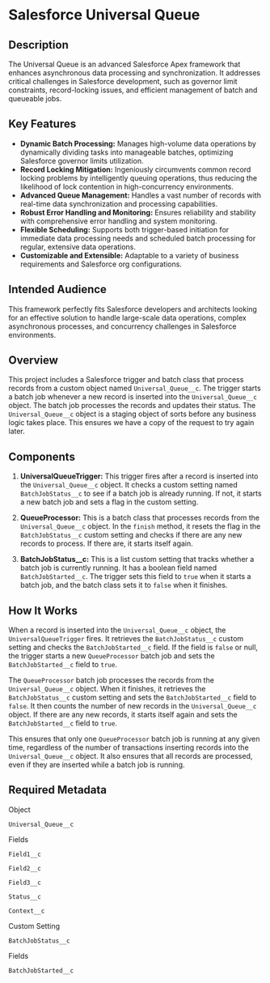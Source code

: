 # Salesforce Universal Queue



## Description

The Universal Queue is an advanced Salesforce Apex framework that enhances asynchronous data processing and synchronization. It addresses critical challenges in Salesforce development, such as governor limit constraints, record-locking issues, and efficient management of batch and queueable jobs.

## Key Features

- **Dynamic Batch Processing:** Manages high-volume data operations by dynamically dividing tasks into manageable batches, optimizing Salesforce governor limits utilization.
- **Record Locking Mitigation:** Ingeniously circumvents common record locking problems by intelligently queuing operations, thus reducing the likelihood of lock contention in high-concurrency environments.
- **Advanced Queue Management:** Handles a vast number of records with real-time data synchronization and processing capabilities.
- **Robust Error Handling and Monitoring:** Ensures reliability and stability with comprehensive error handling and system monitoring.
- **Flexible Scheduling:** Supports both trigger-based initiation for immediate data processing needs and scheduled batch processing for regular, extensive data operations.
- **Customizable and Extensible:** Adaptable to a variety of business requirements and Salesforce org configurations.

## Intended Audience

This framework perfectly fits Salesforce developers and architects looking for an effective solution to handle large-scale data operations, complex asynchronous processes, and concurrency challenges in Salesforce environments.


## Overview
This project includes a Salesforce trigger and batch class that process records from a custom object named `Universal_Queue__c`. The trigger starts a batch job whenever a new record is inserted into the `Universal_Queue__c` object. The batch job processes the records and updates their status. The `Universal_Queue__c` object is a staging object of sorts before any business logic takes place. This ensures we have a copy of the request to try again later.

## Components

1. **UniversalQueueTrigger:** This trigger fires after a record is inserted into the `Universal_Queue__c` object. It checks a custom setting named `BatchJobStatus__c` to see if a batch job is already running. If not, it starts a new batch job and sets a flag in the custom setting.

2. **QueueProcessor:** This is a batch class that processes records from the `Universal_Queue__c` object. In the `finish` method, it resets the flag in the `BatchJobStatus__c` custom setting and checks if there are any new records to process. If there are, it starts itself again.

3. **BatchJobStatus__c:** This is a list custom setting that tracks whether a batch job is currently running. It has a boolean field named `BatchJobStarted__c`. The trigger sets this field to `true` when it starts a batch job, and the batch class sets it to `false` when it finishes.

## How It Works

When a record is inserted into the `Universal_Queue__c` object, the `UniversalQueueTrigger` fires. It retrieves the `BatchJobStatus__c` custom setting and checks the `BatchJobStarted__c` field. If the field is `false` or null, the trigger starts a new `QueueProcessor` batch job and sets the `BatchJobStarted__c` field to `true`.

The `QueueProcessor` batch job processes the records from the `Universal_Queue__c` object. When it finishes, it retrieves the `BatchJobStatus__c` custom setting and sets the `BatchJobStarted__c` field to `false`. It then counts the number of new records in the `Universal_Queue__c` object. If there are any new records, it starts itself again and sets the `BatchJobStarted__c` field to `true`.

This ensures that only one `QueueProcessor` batch job is running at any given time, regardless of the number of transactions inserting records into the `Universal_Queue__c` object. It also ensures that all records are processed, even if they are inserted while a batch job is running.

## Required Metadata

Object 

`Universal_Queue__c`


Fields

`Field1__c`

`Field2__c`

`Field3__c`

`Status__c`

`Context__c`




Custom Setting

`BatchJobStatus__c`

Fields

`BatchJobStarted__c`



